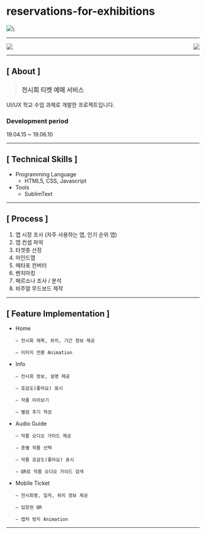 # reservations-for-exhibitions

<img src="https://user-images.githubusercontent.com/79898245/138383733-439c0321-17ff-446b-98ef-c266900cea4c.png">\

---

<img src="https://user-images.githubusercontent.com/79898245/138641863-8a3fe40d-fd77-42e9-8fe2-4236214c0796.gif" align="right">

<img src="https://user-images.githubusercontent.com/79898245/138641856-d1bc9599-76f2-4ccf-8d45-1afd21e6abdf.gif">

---

## **[ About ]**
> ### **전시회 티켓 예매 서비스**
UI/UX 학교 수업 과제로 개발한 프로젝트입니다.

### Development period
19.04.15 ~ 19.06.10

---

## **[ Technical Skills ]**

*   Programming Language
    *   HTML5, CSS, Javascript
*   Tools
    *   SublimText

---

## **[ Process ]**

1. 앱 시장 조사 (자주 사용하는 앱, 인기 순위 앱)
2. 앱 컨셉 파악
3. 타겟층 선정
4. 마인드맵
5. 메타포 컨버터
6. 벤치마킹
7. 페르소나 조사 / 분석
8. 비주얼 무드보드 제작

---

## **[ Feature Implementation ]**
- Home

      — 전시회 제목, 위치, 기간 정보 제공
    
      — 이미지 전환 Animation

- Info

      — 전시회 정보, 설명 제공
    
      — 호감도(좋아요) 표시
      
      — 작품 미리보기
      
      — 별점 후기 작성
      
- Audio Guide

      — 작품 오디오 가이드 제공
    
      — 층별 작품 선택
      
      — 작품 호감도(좋아요) 표시
      
      — QR로 작품 오디오 가이드 검색

- Mobile Ticket

      — 전시회명, 일자, 위치 정보 제공
      
      — 입장권 QR
    
      — 캡처 방지 Animation
      
---
